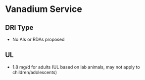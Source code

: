 # Vanadium Service

## DRI Type
- No AIs or RDAs proposed

## UL
- 1.8 mg/d for adults (UL based on lab animals, may not apply to children/adolescents) 